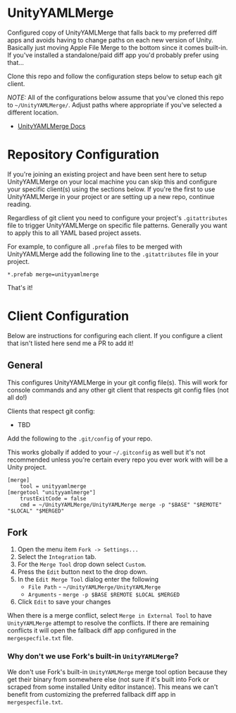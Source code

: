 # UnityYAMLMerge

Configured copy of UnityYAMLMerge that falls back to my preferred diff apps and avoids having to change paths on each new version of Unity. Basically just moving Apple File Merge to the bottom since it comes built-in. If you've installed a standalone/paid diff app you'd probably prefer using that...

Clone this repo and follow the configuration steps below to setup each git client.

*NOTE:* All of the configurations below assume that you've cloned this repo to `~/UnityYAMLMerge/`. Adjust paths where appropriate if you've selected a different location.

 - [UnityYAMLMerge Docs](https://docs.unity3d.com/Manual/SmartMerge.html)


# Repository Configuration

If you're joining an existing project and have been sent here to setup UnityYAMLMerge on your local machine you can skip this and configure your specific client(s) using the sections below. If you're the first to use UnityYAMLMerge in your project or are setting up a new repo, continue reading.

Regardless of git client you need to configure your project's `.gitattributes` file to trigger UnityYAMLMerge on specific file patterns. Generally you want to apply this to all YAML based project assets.

For example, to configure all `.prefab` files to be merged with UnityYAMLMerge add the following line to the `.gitattributes` file in your project.

`*.prefab merge=unityyamlmerge`

That's it!


# Client Configuration

Below are instructions for configuring each client. If you configure a client that isn't listed here send me a PR to add it!


## General

This configures UnityYAMLMerge in your git config file(s). This will work for console commands and any other git client that respects git config files (not all do!)

Clients that respect git config:
 - TBD

Add the following to the `.git/config` of your repo.

This works globally if added to your `~/.gitconfig` as well but it's not recommended unless you're certain every repo you ever work with will be a Unity project.

```
[merge]
	tool = unityyamlmerge
[mergetool "unityyamlmerge"]
	trustExitCode = false
	cmd = ~/UnityYAMLMerge/UnityYAMLMerge merge -p "$BASE" "$REMOTE" "$LOCAL" "$MERGED"
```


## Fork

1. Open the menu item `Fork -> Settings...`
2. Select the `Integration` tab.
3. For the `Merge Tool` drop down select `Custom`.
4. Press the `Edit` button next to the drop down.
5. In the `Edit Merge Tool` dialog enter the following
    - `File Path` - `~/UnityYAMLMerge/UnityYAMLMerge`
    - `Arguments` - `merge -p $BASE $REMOTE $LOCAL $MERGED`
6. Click `Edit` to save your changes

When there is a merge conflict, select `Merge in External Tool` to have `UnityYAMLMerge` attempt to resolve the conflicts. If there are remaining conflicts it will open the fallback diff app configured in the `mergespecfile.txt` file.


### Why don't we use Fork's built-in `UnityYAMLMerge`?

We don't use Fork's built-in `UnityYAMLMerge` merge tool option because they get their binary from somewhere else (not sure if it's built into Fork or scraped from some installed Unity editor instance). This means we can't benefit from customizing the preferred fallback diff app in `mergespecfile.txt`.